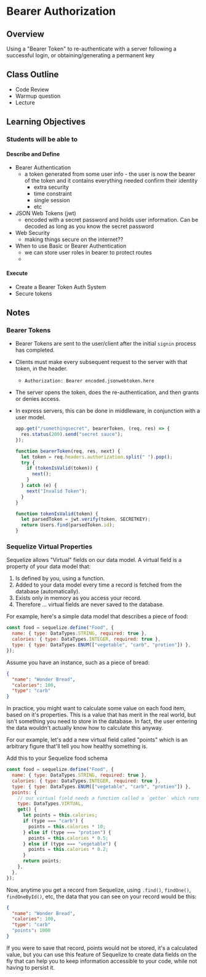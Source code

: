 # Bearer Authorization

## Overview

Using a "Bearer Token" to re-authenticate with a server following a successful login, or obtaining/generating a permanent key

## Class Outline

<!-- To Be Completed By Instructor -->

- Code Review
- Warmup question
- Lecture

## Learning Objectives

### Students will be able to

#### Describe and Define

- Bearer Authentication
  - a token generated from some user info - the user is now the bearer of the token and it contains everything needed confirm their identity
    - extra security
    - time constraint
    - single session
    - etc
- JSON Web Tokens (jwt)
  - encoded with a secret password and holds user information. Can be decoded as long as you know the secret password
- Web Security
  - making things secure on the internet??
- When to use Basic or Bearer Authentication
  - we can store user roles in bearer to protect routes
  -

#### Execute

- Create a Bearer Token Auth System
- Secure tokens

## Notes

### Bearer Tokens

- Bearer Tokens are sent to the user/client after the initial `signin` process has completed.
- Clients must make every subsequent request to the server with that token, in the header.
  - `Authorization: Bearer encoded.jsonwebtoken.here`
- The server opens the token, does the re-authentication, and then grants or denies access.
- In express servers, this can be done in middleware, in conjunction with a user model.

  ```javascript
  app.get("/somethingsecret", bearerToken, (req, res) => {
    res.status(200).send("secret sauce");
  });

  function bearerToken(req, res, next) {
    let token = req.headers.authorization.split(" ").pop();
    try {
      if (tokenIsValid(token)) {
        next();
      }
    } catch (e) {
      next("Invalid Token");
    }
  }

  function tokenIsValid(token) {
    let parsedToken = jwt.verify(token, SECRETKEY);
    return Users.find(parsedToken.id);
  }
  ```

### Sequelize Virtual Properties

Sequelize allows "Virtual" fields on our data model. A virtual field is a property of your data model that:

1. Is defined by you, using a function.
2. Added to your data model every time a record is fetched from the database (automatically).
3. Exists only in memory as you access your record.
4. Therefore ... virtual fields are never saved to the database.

For example, here's a simple data model that describes a piece of food:

```javascript
const food = sequelize.define("Food", {
  name: { type: DataTypes.STRING, required: true },
  calories: { type: DataTypes.INTEGER, required: true },
  type: { type: DataTypes.ENUM(["vegetable", "carb", "protien"]) },
});
```

Assume you have an instance, such as a piece of bread:

```json
{
  "name": "Wonder Bread",
  "calories": 100,
  "type": "carb"
}
```

In practice, you might want to calculate some value on each food item, based on it's properties. This is a value that has merit in the real world, but isn't something you need to store in the database. In fact, the user entering the data wouldn't actually know how to calculate this anyway.

For our example, let's add a new virtual field called "points" which is an arbitrary figure that'll tell you how healthy something is.

Add this to your Sequelize food schema

```javascript
const food = sequelize.define("Food", {
  name: { type: DataTypes.STRING, required: true },
  calories: { type: DataTypes.INTEGER, required: true },
  type: { type: DataTypes.ENUM(["vegetable", "carb", "protien"]) },
  points: {
    // our virtual field needs a function called a `getter` which runs and uses it's return value.
    type: DataTypes.VIRTUAL,
    get() {
      let points = this.calories;
      if (type === "carb") {
        points = this.calories * 10;
      } else if (type === "protien") {
        points = this.calories * 0.5;
      } else if (type === "vegetable") {
        points = this.calories * 0.2;
      }
      return points;
    },
  },
});
```

Now, anytime you get a record from Sequelize, using `.find()`, `findOne()`, `findOneById()`, etc, the data that you can see on your record would be this:

```json
{
  "name": "Wonder Bread",
  "calories": 100,
  "type": "carb"
  "points": 1000
}
```

If you were to save that record, points would not be stored, it's a calculated value, but you can use this feature of Sequelize to create data fields on the fly that can help you to keep information accessible to your code, while not having to persist it.
